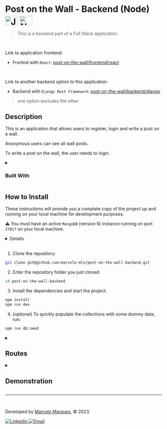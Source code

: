 <h1>Post on the Wall - Backend (Node)
  <img align="center" alt="JavaScript" height="30" width="40" src="https://cdn.jsdelivr.net/gh/devicons/devicon/icons/javascript/javascript-original.svg">
  <img align="center" alt="Node" height="30" width="40" src="https://cdn.jsdelivr.net/gh/devicons/devicon/icons/nodejs/nodejs-original.svg">
</h1>

> This is a backend part of a Full Stack application.

<br />

Link to application frontend:
- Frontnd with `React`: [post-on-the-wall/frontend/react](https://github.com/marcelo-mls/post-on-the-wall-frontend/tree/main)

<br />

Link to another backend option to this application:
- Backend with `Django Rest Framework`: [post-on-the-wall/backend/django](https://github.com/marcelo-mls/post-on-the-wall-backend-drf/tree/main)
> one option excludes the other


## Description

This is an application that allows users to register, login and write a post on a wall.

Anonymous users can see all wall posts.

To write a post on the wall, the user needs to login.

<details>
  <summary>
  
  ### Built With
  </summary>
  
  For the development of this API was chosen [`Node.js v16`](https://nodejs.org/en), [`Express`](https://expressjs.com/) and [`MongoDB v6`](https://www.mongodb.com/). Together, these technologies provide a powerful and flexible stack for building APIs in the backend of web applications. They allow you to write scalable, efficient, and easy-to-maintain code. Additionally, the fact that they are all written in JavaScript means that you can use the same language and tools for both the frontend and backend of your application, which can help streamline development and improve code consistency.
  
  <img height="60" align="left" src="https://cdn.jsdelivr.net/gh/devicons/devicon/icons/nodejs/nodejs-original.svg">
  <p align="rigth">Node.js is a runtime environment for JavaScript that allows you to write server-side code in the same language as the client-side code. It's fast, efficient, and event-driven</p>

  <img height="60" align="left" src="https://cdn.jsdelivr.net/gh/devicons/devicon/icons/express/express-original.svg">
  <p align="rigth">Express is a minimalist and flexible framework that is built on top of Node.js. It provides a robust set of features for web applications, including routing, middleware, and HTTP utility methods.</p>

  <img height="45" align="left" src="https://cdn.jsdelivr.net/gh/devicons/devicon/icons/mongodb/mongodb-original.svg">
  <p align="rigth">MongoDB is a document-based NoSQL database that stores data in JSON-like documents. MongoDB is also highly scalable, and it allows you to handle large volumes of data and transactions easily.</p>
  
  
</details>

## How to Install

These instructions will provide you a complete copy of the project up and running on your local machine for development purposes.

:warning: You must have an active `MongoDB` (version 6) instance running on port `27017` on your local machine.

<details>
  
  > If you use [`docker`](https://www.docker.com/) on your machine here is a command to quickly create a container with mongo v6
  ```sh
  docker run --name mongodb -p 27017:27017 -d mongo:6
  ```
</details>

<br />

1. Clone the repository:
```sh
git clone git@github.com:marcelo-mls/post-on-the-wall-backend.git
```

2. Enter the repository folder you just cloned:
```sh
cd post-on-the-wall-backend
```

3. Install the dependencies and start the project:
```sh
npm install
npm run dev
```

4. (optional) To quickly populate the collections with some dummy data, run:
```sh
npm run db:seed
```

<details>
  <summary>
  
  ## Routes
</summary>

  You can test the API with softwares like [`Insomnia`](https://insomnia.rest/download), [`Postman`](https://www.postman.com/) or [`Thunder Client`](https://www.thunderclient.com/)

  #### Users:
  - GET: `'/user'` lists all users.
  - POST: `'/auth/user'` get a user by email. Auth token required.
  - POST: `'/user'` create a new user.
  - DELETE: `'/user/:id'` delete a user.

  #### Posts:
  - GET: `'/posts'` lists all posts.
  - POST: `'/posts'` create a new post. Auth token required.
  - DELETE: `'/posts/:id'` delete a user. Auth token required.
</details>

<details>
  <summary>
  
  ## Demonstration
  </summary>

  :warning: To have this view it is necessary to install and run the [frontend](https://github.com/marcelo-mls/post-on-the-wall-frontend/tree/main)
  
  - #### Guest view
  ![Guest view](https://user-images.githubusercontent.com/102492818/226949985-6ce05fd8-0dc7-494a-97c9-21d841132d40.png)

  - #### Login/Signup
  https://user-images.githubusercontent.com/102492818/226954914-a61bbcb8-246a-40d8-b18f-c26d79b9c572.mp4

  - #### Authed user view
  https://user-images.githubusercontent.com/102492818/226956434-7454fd2b-f9fc-46ee-9fc7-611a54b9b314.mp4
</details>

---

<br />

Developed by [Marcelo Marques](https://www.linkedin.com/in/marcelo-mls/), © 2023.

<div>
  <a href = "https://www.linkedin.com/in/marcelo-mls/">
    <img src="https://img.shields.io/badge/LinkedIn-0077B5?style=for-the-badge&logo=linkedin&logoColor=white" alt="Linkedin" />
  </a>
  <a href="mailto:marcelo-mls@hotmail.com" target="_blank">
    <img src="https://img.shields.io/badge/Hotmail-0077B5?style=for-the-badge&logo=gmail&logoColor=white" alt="Email" />
  </a>
</div>




